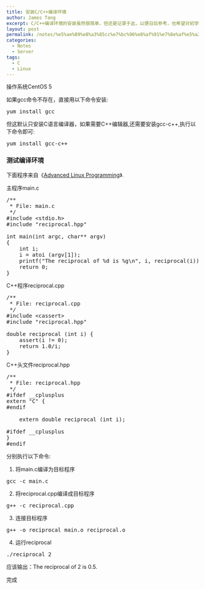 ```yaml
---
title: 安装C/C++编译环境
author: James Tang
excerpt: C/C++编译环境的安装虽然很简单，但还是记录于此，以便日后参考，也希望对初学者有所帮助。
layout: post
permalink: /notes/%e5%ae%89%e8%a3%85cc%e7%bc%96%e8%af%91%e7%8e%af%e5%a2%83/
categories:
  - Notes
  - Server
tags:
  - C
  - Linux
---
```

操作系统CentOS 5

如果gcc命令不存在，直接用以下命令安装:

<pre class="brush:plain">yum install gcc
</pre>

但这默认只安装C语言编译器，如果需要C++编辑器,还需要安装gcc-c++,执行以下命令即可:

<pre class="brush:plain">yum install gcc-c++
</pre>

### 测试编译环境

下面程序来自《[Advanced Linux Programming][1]》.

主程序main.c

<pre class="brush:c">/**
 * File: main.c
 */
#include &lt;stdio.h&gt;
#include "reciprocal.hpp"

int main(int argc, char** argv)
{
	int i;
	i = atoi (argv[1]);
	printf("The reciprocal of %d is %g\n", i, reciprocal(i));
	return 0;
}
</pre>

C++程序reciprocal.cpp

<pre class="brush:cpp">/**
 * File: reciprocal.cpp
 */
#include &lt;cassert&gt;
#include "reciprocal.hpp"

double reciprocal (int i) {
	assert(i != 0);
	return 1.0/i;
}
</pre>

C++头文件reciprocal.hpp

<pre class="brush:cpp">/**
 * File: reciprocal.hpp
 */
#ifdef __cplusplus
extern "C" {
#endif

	extern double reciprocal (int i);

#ifdef __cplusplus
}
#endif
</pre>

分别执行以下命令:

1. 将main.c编译为目标程序

<pre class="brush:plain">gcc -c main.c
</pre>

2. 将reciprocal.cpp编译成目标程序

<pre class="brush:plain">g++ -c reciprocal.cpp
</pre>

3. 连接目标程序

<pre class="brush:plain">g++ -o reciprocal main.o reciprocal.o
</pre>

4. 运行reciprocal

<pre class="brush:plain">./reciprocal 2
</pre>

应该输出：The reciprocal of 2 is 0.5.

完成

 [1]: http://www.advancedlinuxprogramming.com/alp-folder "Advanced Linux Programming"